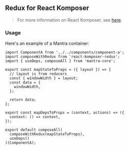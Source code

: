 ## Redux for React Komposer

> For more information on React Komposer, see [here](https://github.com/kadirahq/react-komposer).

### Usage

Here's an example of a Mantra container:

```
import ComponentA from '../../components/component-a';
import composeWithRedux from 'react-komposer-redux';
import { useDeps, composeAll } from 'mantra-core';

export const mapStateToProps = ({ layout }) => {
  // layout is from reducers
  const { windowWidth } = layout;
  const data = {
    windowWidth,
  };

  return data;
};

export const mapDepsToProps = (context, actions) => ({
  context: () => context,
});

export default composeAll(
  composeWithRedux(mapStateToProps),
  useDeps()
)(ComponentA);
```
